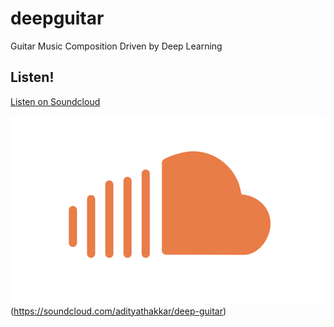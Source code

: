 # deepguitar
Guitar Music Composition Driven by Deep Learning

## Listen!

[Listen on Soundcloud](https://soundcloud.com/adityathakkar/deep-guitar)

![SoundCloud Logo | width=20px](soundcloud_logo.png)(https://soundcloud.com/adityathakkar/deep-guitar)

